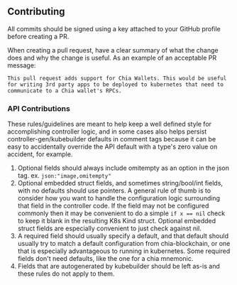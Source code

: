## Contributing

All commits should be signed using a key attached to your GitHub profile before creating a PR. 

When creating a pull request, have a clear summary of what the change does and why the change is useful. As an example of an acceptable PR message:

```
This pull request adds support for Chia Wallets. This would be useful for writing 3rd party apps to be deployed to kubernetes that need to communicate to a Chia wallet's RPCs.
```

### API Contributions

These rules/guidelines are meant to help keep a well defined style for accomplishing controller logic, and in some cases also helps persist controller-gen/kubebuilder defaults in comment tags because it can be easy to accidentally override the API default with a type's zero value on accident, for example.

  1. Optional fields should always include omitempty as an option in the json tag. ex. `json:"image,omitempty"`
  2. Optional embedded struct fields, and sometimes string/bool/int fields, with no defaults should use pointers. A general rule of thumb is to consider how you want to handle the configuration logic surrounding that field in the controller code. If the field may not be configured commonly then it may be convenient to do a simple `if x == nil` check to keep it blank in the resulting K8s Kind struct. Optional embedded struct fields are especially convenient to just check against nil.
  3. A required field should usually specify a default, and that default should usually try to match a default configuration from chia-blockchain, or one that is especially advantageous to running in kubernetes. Some required fields don't need defaults, like the one for a chia mnemonic.
  4. Fields that are autogenerated by kubebuilder should be left as-is and these rules do not apply to them.

